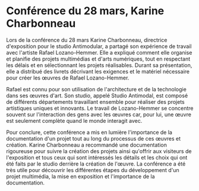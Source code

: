 <h1>Conférence du 28 mars, Karine Charbonneau</h1>

Lors de la conférence du 28 mars Karine Charbonneau, directrice d'exposition pour le studio Antimodular, a partagé son expérience de travail avec l'artiste Rafael Lozano-Hemmer. Elle a expliqué comment elle organise et planifie des projets multimédias et d'arts numériques, tout en respectant les délais et en sélectionnant les projets réalisables. Durant sa présentation, elle a distribué des livrets décrivant les exigences et le matériel nécessaire pour créer les œuvres de Rafael Lozano-Hemmer.

Rafael est connu pour son utilisation de l'architecture et de la technologie dans ses œuvres d'art. Son studio, appelé Studio Antimodal, est composé de différents départements travaillant ensemble pour réaliser des projets artistiques uniques et innovants. Le travail de Lozano-Hemmer se concentre souvent sur l'interaction des gens avec les œuvres car, pour lui, une œuvre est seulement complète quand le monde interagit avec.

Pour conclure, cette conférence a mis en lumière l'importance de la documentation d'un projet tout au long du processus de ces œuvres et création. Karine Charbonneau a recommandé une documentation rigoureuse pour suivre la création des projets ainsi qu'offrir aux visiteurs de l'exposition et tous ceux qui sont intéressés les détails et les choix qui ont été faits par le studio derrière la création de l'œuvre. La conférence a été très utile pour découvrir les différentes étapes du développement d'un projet multimédia, la mise en exposition et l'importance de la documentation.

